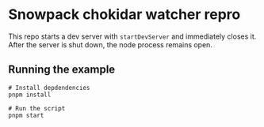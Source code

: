 # Snowpack chokidar watcher repro

This repo starts a dev server with `startDevServer` and immediately closes it.
After the server is shut down, the node process remains open.

## Running the example

```
# Install depdendencies
pnpm install

# Run the script
pnpm start
```

